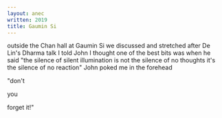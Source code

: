 ```yaml
---
layout: anec
written: 2019
title: Gaumin Si
---
```


<div class="poem">
outside the Chan hall  
at Gaumin Si  
we discussed and stretched  
after De Lin's Dharma talk  
I told John I thought  
one of the best bits  
was when he said  
"the silence of silent illumination  
is not the silence of no thoughts  
it's the silence of no reaction"  
John poked me in the forehead

"don't

you

forget it!"
</div>


